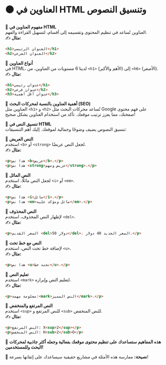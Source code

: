 # 🟠 العناوين في HTML وتنسيق النصوص

🔹 **مفهوم العناوين في HTML**  
العناوين تُساعد في تنظيم المحتوى وتقسيمه إلى أقسام، لتسهيل القراءة والفهم.  
✍️ **مثال:**

```html
<h1>العنوان الرئيسي</h1>
<h2>العنوان الفرعي</h2>
```

🔹 **أنواع العناوين**  
في HTML، لدينا 6 مستويات من العناوين، من `<h1>` (الأهم والأكبر) إلى `<h6>` (الأصغر).  
✍️ **مثال:**

```html
<h1>عنوان رئيسي</h1>
<h2>عنوان فرعي</h2>
<h3>عنوان أقل أهمية</h3>
```

🔹 **أهمية العناوين بالنسبة لمحركات البحث (SEO)**  
العناوين مثل `<h1>` و `<h2>` تُساعد محركات البحث مثل Google على فهم محتوى صفحتك، مما يعزز ترتيب موقعك. تأكد من استخدام العناوين بشكل صحيح!

🔹 **تنسيق النص في HTML**  
تنسيق النصوص يضيف وضوحًا وجمالية لموقعك. إليك أهم التنسيقات:

🔸 **النص العريض**  
استخدم `<b>` أو `<strong>` لجعل النص عريضًا.  
✍️ **مثال:**

```html
<p>هذا نص <b>عريض</b>.</p>
<p>هذا نص <strong>عريض ومهم</strong>.</p>
```

🔸 **النص المائل**  
لجعل النص مائلًا، استخدم `<i>` أو `<em>`.  
✍️ **مثال:**

```html
<p>هذا نص <i>مائل</i>.</p>
<p>هذا نص <em>مائل ومؤكد عليه</em>.</p>
```

🔸 **النص المحذوف**  
لإظهار النص المحذوف، استخدم `<del>`.  
✍️ **مثال:**

```html
<p>السعر القديم <del>50 دولار</del>، السعر الجديد 40 دولار.</p>
```

🔸 **النص مع خط تحت**  
لإضافة خط تحت النص، استخدم `<u>`.  
✍️ **مثال:**

```html
<p>هذا نص <u>تحته خط</u>.</p>
```

🔸 **تعليم النص**  
استخدم `<mark>` لتعليم النص وإبرازه.  
✍️ **مثال:**

```html
<p>معلومة مهمة:<mark>النص المميز</mark>.</p>
```

🔸 **النص المرتفع والمنخفض**  
استخدم `<sup>` للنص المرتفع و `<sub>` للنص المنخفض.  
✍️ **مثال:**

```html
<p>النص المرتفع: X<sup>2</sup></p>
<p>النص المنخفض: H<sub>2</sub>O</p>
```

🌟 **هذه المفاهيم ستساعدك على تنظيم محتوى موقعك بفعالية وجعله أكثر جاذبية لمحركات البحث وللمستخدمين!**

🔧 **نصيحة:** ممارسة هذه الأمثلة في مشاريع حقيقية سيساعدك على إتقانها بسرعة!
